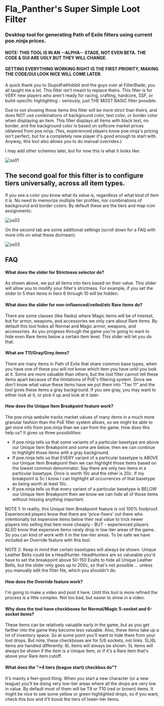 # Fla_Panther's Super Simple Loot Filter

### Desktop tool for generating Path of Exile filters using current poe.ninja prices.

#### NOTE: THIS TOOL IS IN AN --ALPHA-- STAGE, NOT EVEN BETA. THE CODE & GUI ARE UGLY BUT THEY WILL CHANGE.
#### GETTING EVERYTHING WORKING RIGHT IS THE FIRST PRIORITY, MAKING THE CODE/GUI LOOK NICE WILL COME LATER.

A quick thank you to StupidFatHobbit and the guys over at FilterBlade, you all taught me a lot. This filter isn't meant to replace theirs. This filter is for VERY new players who aren't ready for racing, crafting, hardcore, SSF, or build-specific highlighting - seriously, just THE MOST BASIC filter possible.

Due to not showing those items this filter will be more strict than theirs, and does NOT use combinations of background color, text color, or border color when displaying an item.  This filter displays all items with black text, no border, and the background color is based on softcore market prices obtained from poe.ninja.  (Yes, experienced players know poe.ninja's pricing isn't perfect, but for a completely new player it's good enough to start with. Anyway, this tool also allows you to do manual overrides.)

I may add other schemes later, but for now this is what it looks like:

![ss01](https://user-images.githubusercontent.com/26362032/130993851-52d7c04e-4535-44ba-9d69-7b0ca024d615.PNG)

## The second goal for this filter is to configure tiers universally, across all item types.

If you see a color you know what its value is, regardless of what kind of item it is. No need to memorize multiple tier profiles, nor combinations of background and border colors. By default these are the tiers and map icon assignments:

![ss02](https://user-images.githubusercontent.com/26362032/130992017-5944432a-754c-4639-9ba9-fc7a3c7b344c.PNG)

On the second tab are some additional settings (scroll down for a FAQ with more info on what these do/mean):

![ss03](https://user-images.githubusercontent.com/26362032/130992040-8c31b422-bf04-4517-abf1-016377544d39.PNG)

## FAQ

#### What does the slider for Strictness selector do?

As shown above, we put all items into tiers based on their value. This slider will allow you to modify your filter's strictness.  For example, if you set the slider to 5 then items in tiers 6 through 10 will be hidden.

#### What does the slider for non-influenced/veiled/etc Rare items do?

There are some classes (like flasks) where Magic items will be of interest, but for armor, weapons, and accessories we only care about Rare items.  By default this tool hides all Normal and Magic armor, weapons, and accessories.  As you progress through the game you're going to want to hide even Rare items below a certain item level.  This slider will let you do that.

#### What are T11/Gray/Grey items?

There are many items in Path of Exile that share common base types, when you have one of these you will not know which item you have until you look at it.  Some are more valuable than others, but the loot filter cannot tell these items apart because of the limitations of PoE's filtering system. Since we don't know what value these items have we put them into "Tier 11" and the tool gives these items a gray background. If you see gray, you may want to either look at it, or pick it up and look at it later.

#### How does the Unique Item Breakpoint feature work?

The poe.ninja website tracks market values of many items in a much more granular fashion than the PoE filter system allows, so we might be able to get more info from poe.ninja than we can from the game. How does this help us?  It gives us three possibilities:

- If poe.ninja tells us that some variants of a particular basetype are above our Unique Item Breakpoint and some are below, then we can continue to highlight those items with a gray background.
- If poe.ninja tells us that EVERY variant of a particular basetype is ABOVE our Unique Item Breakpoint then we can highlight those items based on the lowest common denominator. Say there are only two items in a particular basetype. Once is worth 10c and the other is 20c.  If my breakpoint is 5c I know I can highlight all occurrences of that basetype as being worth at least 10c.
- If poe.ninja tells us that every variant of a particular basetype is BELOW our Unique Item Breakpoint then we know we can hide all of those items without missing anything important.

NOTE 1: In reality, this Unique Item Breakpoint feature is not 100% foolproof.  Experienced players know that there are 'price-fixers' out there who intentionally list expensive items below their real value to trick newer players into selling that item more cheaply - BUT - experienced players ALSO know that expensive items rarely drop in low-tier areas of the game.  So you can kind of work with it in the low-tier areas.  To be safe we have included an Override feature with this tool.

NOTE 2: Keep in mind that certain basetypes will always be shown. Unique Leather Belts could be a HeadHunter. HeadHunters are so valueable you'd have to set the breakpoint above 50-150 Exalts to hide all Unique Leather Belts, but the slider only goes up to 200c, so that's not possible ... unless you manually edit the filter file, which you shouldn't do.

#### How does the Override feature work?

I'm going to make a video and post it here. Until this tool is more refined the process is a little complex.  Not too bad, but easier to show in a video.

#### Why does the tool have checkboxes for Normal/Magic 5-socket and 6-socket items?

These items can be relatively valuable early in the game, but as you get farther into the game they become less valuable. Also, these items take up a lot of inventory space. So at some point you'll want to hide them from your loot drops.  But note, these checkboxes are for 5/6 sockets, not links.  5L/6L items are handled differently.  6L items will always be shown.  5L items will always be shown if the item is a Unique item, or if it's a Rare item that's above your Rare item cutoff.

#### What does the "+4 tiers (league start) checkbox do"?

It's mainly a feel-good thing.  When you start a new character (or a new league) you'll be doing very low-tier areas where all the drops are very low in value.  By default most of them will be T9 or T10 (red or brown) items.  It might be nice to see some yellow or green highlighted drops, so if you want, check this box and it'll boost the tiers of lower-tier items.
